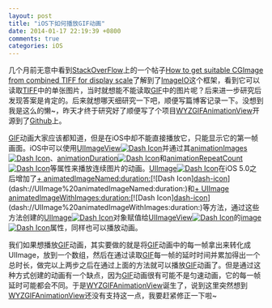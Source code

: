 ```yaml
---
layout: post
title: "iOS下如何播放GIF动画"
date: 2014-01-17 22:19:39 +0800
comments: true
categories: iOS 
---
```


几个月前无意中看到[StackOverFlow](http://stackoverflow.com)上的一个帖子[How to get suitable CGImage from combined TIFF for display scale](http://stackoverflow.com/questions/14458299/how-to-get-suitable-cgimage-from-combined-tiff-for-display-scale)了解到了[ImageIO](https://developer.apple.com/library/ios/documentation/graphicsimaging/Reference/ImageIORefCollection/_index.html)这个框架，看到它可以读取[TIFF][TIFF]中的单张图片，当时就想能不能读取[GIF][GIF]中的图片呢？后来进一步研究后发现答案是肯定的。后来就想哪天细研究一下吧，顺便写篇博客记录一下。没想到我是这么的懒~，昨天才终于研究好了顺便写了个项目[WYZGIFAnimationView](https://github.com/azone/WYZGIFAnimationView)开源到了[Github][github]上。

<!-- more -->

[GIF][GIF]动画大家应该都知道，但是在iOS中却不能直接播放它，只能显示它的第一帧画面。iOS中可以使用[UIImageView](https://developer.apple.com/library/ios/documentation/uikit/reference/UIImageView_Class/Reference/Reference.html)[![Dash Icon][dash-icon]](dash://UIImageView)并通过其[animationImages](https://developer.apple.com/library/ios/documentation/uikit/reference/UIImageView_Class/Reference/Reference.html#//apple_ref/occ/instp/UIImageView/animationImages)[![Dash Icon][dash-icon]](dash://UIImageView%20animationImages)、[animationDuration](https://developer.apple.com/library/ios/documentation/uikit/reference/UIImageView_Class/Reference/Reference.html#//apple_ref/occ/instp/UIImageView/animationDuration)[![Dash Icon][dash-icon]](dash://UIImageView%20animationDuration)和[animationRepeatCount](https://developer.apple.com/library/ios/documentation/uikit/reference/UIImageView_Class/Reference/Reference.html#//apple_ref/occ/instp/UIImageView/animationRepeatCount)[![Dash Icon][dash-icon]](dash://UIImageView%20animationRepeatCount)等属性来播放连续图片的动画。[UIImage](https://developer.apple.com/library/ios/documentation/uikit/reference/UIImage_Class/Reference/Reference.html)[![Dash Icon][dash-icon]](dash://UIImage)在iOS 5.0之后增加了[+ animatedImageNamed:duration:](https://developer.apple.com/library/ios/documentation/uikit/reference/UIImage_Class/Reference/Reference.html#//apple_ref/occ/clm/UIImage/animatedImageNamed:duration:)[![Dash Icon][dash-icon]](dash://UIImage%20animatedImageNamed:duration:)和[+ UIImage animatedImageWithImages:duration:](https://developer.apple.com/library/ios/documentation/uikit/reference/UIImage_Class/Reference/Reference.html#//apple_ref/occ/clm/UIImage/animatedImageWithImages:duration:)[![Dash Icon][dash-icon]](dash://UIImage%20animatedImageWithImages:duration:)等方法，通过这些方法创建的[UIImage](https://developer.apple.com/library/ios/documentation/uikit/reference/UIImage_Class/Reference/Reference.html)[![Dash Icon][dash-icon]](dash://UIImage)对象赋值给[UIImageView](https://developer.apple.com/library/ios/documentation/uikit/reference/UIImageView_Class/Reference/Reference.html)[![Dash Icon][dash-icon]](dash://UIImageView)的[image](https://developer.apple.com/library/ios/documentation/uikit/reference/UIImageView_Class/Reference/Reference.html#//apple_ref/occ/instp/UIImageView/image)[![Dash Icon][dash-icon]](dash://UIImageView%20image)属性，同样也可以播放动画。

我们如果想播放[GIF][GIF]动画，其实要做的就是将[GIF][GIF]动画中的每一帧拿出来转化成UIImage，放到一个数组，然后在通过读取[GIF][GIF]每一帧的延时时间并累加得出一个总时长，做完以上两步之后在通过上面的方法就可以播放[GIF][GIF]动画了。但是通过这种方式创建的动画有一个缺点，因为[GIF][GIF]动画很有可能不是匀速动画，它的每一帧延时可能都会不同。于是[WYZGIFAnimationView](https://github.com/azone/WYZGIFAnimationView)诞生了，说到这里突然想到[WYZGIFAnimationView](https://github.com/azone/WYZGIFAnimationView)还没有支持这一点，我要赶紧修正一下啦~


[github]: https://github.com
[TIFF]: http://en.wikipedia.org/wiki/Tagged_Image_File_Format
[GIF]: http://en.wikipedia.org/wiki/GIF

[dash-icon]: http://kapeli.com/dash_resources/dashHR.png